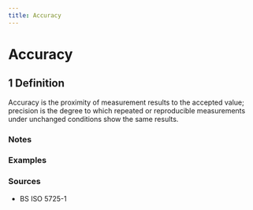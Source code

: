 ```yaml
---
title: Accuracy
---
```


# Accuracy

## 1 Definition

Accuracy is the proximity of measurement results to the accepted value; precision is the degree to which repeated or reproducible measurements under unchanged conditions show the same results.

### Notes 

### Examples 

### Sources
- BS ISO 5725-1
